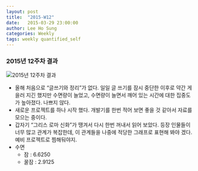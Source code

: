 ```yaml
---
layout: post
title:  "2015-W12"
date:   2015-03-29 23:00:00
author: Lee Ho Sung
categories: Weekly
tags: weekly quantified_self
---
```


### 2015년 12주차 결과
![2015년 12주차 결과](/assets/2015-W12-1.png)

* 올해 처음으로 “글쓰기와 정리”가 없다. 일일 글 쓰기를 잠시 중단한 이후로 약간 게을러 지긴 했지만 수면량이 늘었고, 수면량이 늘면서 깨어 있는 시간에 대한 집중도가 높아졌다. 나쁘지 않다. 
* 새로운 프로젝트를 하나 시작 했다. 개발기를 한번 적어 보면 좋을 것 같아서 자료를 모으는 중이다. 
* 갑자기 “그리스 로마 신화”가 땡겨서 다시 한번 꺼내서 읽어 보았다. 등장 인물들이 너무 많고 관계가 복잡한데, 이 관계들을 나중에 적당한 그래프로 표현해 봐야 겠다. 예비 프로젝트로 찜해둬야지.
* 수면
   * 잠 :  6.6250
    * 꿀잠 : 2.9125
